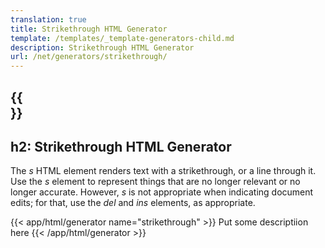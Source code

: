 ```yaml
---
translation: true
title: Strikethrough HTML Generator
template: /templates/_template-generators-child.md
description: Strikethrough HTML Generator
url: /net/generators/strikethrough/
---
```


{{<section overview>}}
---
h2: Strikethrough HTML Generator
---

The *s* HTML element renders text with a strikethrough, or a line through it. Use the *s* element to represent things that are no longer relevant or no longer accurate. However, *s* is not appropriate when indicating document edits; for that, use the *del* and *ins* elements, as appropriate.

{{< app/html/generator name="strikethrough" >}}
Put some descriptiion here
{{< /app/html/generator >}}